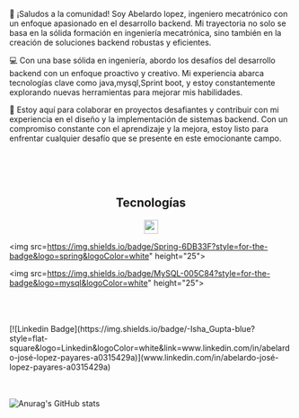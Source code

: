 
👋 ¡Saludos a la comunidad! Soy Abelardo lopez, ingeniero mecatrónico con un enfoque apasionado en el desarrollo backend. Mi trayectoria no solo se basa en la sólida formación en ingeniería mecatrónica, sino también en la creación de soluciones backend robustas y eficientes.

💻 Con una base sólida en ingeniería, abordo los desafíos del desarrollo backend con un enfoque proactivo y creativo. Mi experiencia abarca tecnologías clave como java,mysql,Sprint boot, y estoy constantemente explorando nuevas herramientas para mejorar mis habilidades.

🚀 Estoy aquí para colaborar en proyectos desafiantes y contribuir con mi experiencia en el diseño y la implementación de sistemas backend. Con un compromiso constante con el aprendizaje y la mejora, estoy listo para enfrentar cualquier desafío que se presente en este emocionante campo.

  <br>
  <br>
  <br>
 <h2 align=center>Tecnologías</h2>                                           
<p align=center>
<img src="https://img.shields.io/badge/Java-ED8B00?style=for-the-badge&logo=java&logoColor=white" height="25">
  
<img 	src=https://img.shields.io/badge/Spring-6DB33F?style=for-the-badge&logo=spring&logoColor=white" height="25">

<img src=https://img.shields.io/badge/MySQL-005C84?style=for-the-badge&logo=mysql&logoColor=white" height="25">
</p>

  <br>
  <br>
  <br>
 [![Linkedin Badge](https://img.shields.io/badge/-Isha_Gupta-blue?style=flat-square&logo=Linkedin&logoColor=white&link=www.linkedin.com/in/abelardo-josé-lopez-payares-a0315429a)](www.linkedin.com/in/abelardo-josé-lopez-payares-a0315429a)  


  <br>
  <br>
  <br>

![Anurag's GitHub stats](https://github-readme-stats.vercel.app/api?username=ABEL-pixel-cloud&show_icons=true&theme=dark)



